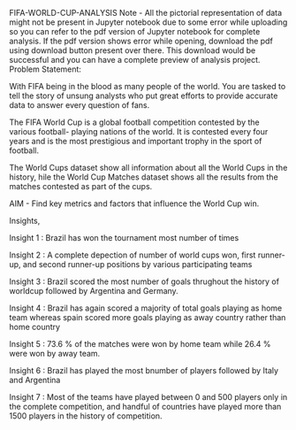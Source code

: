FIFA-WORLD-CUP-ANALYSIS
Note - All the pictorial representation of data might not be present in Jupyter notebook due to some error while uploading so you can refer to the pdf version of Jupyter notebook for complete analysis. If the pdf version shows error while opening, download the pdf using download button present over there. This download would be successful and you can have a complete preview of analysis project.
Problem Statement:

With FIFA being in the blood as many people of the world. You are tasked to tell the story of unsung analysts who put great efforts to provide accurate data to answer every question of fans.

The FIFA World Cup is a global football competition contested by the various football- playing nations of the world. It is contested every four years and is the most prestigious and important trophy in the sport of football.

The World Cups dataset show all information about all the World Cups in the history, hile the World Cup Matches dataset shows all the results from the matches contested as part of the cups.

AIM - Find key metrics and factors that influence the World Cup win.

Insights,

Insight 1 : Brazil has won the tournament most number of times

Insight 2 : A complete depection of number of world cups won, first runner-up, and second runner-up positions by various participating teams

Insight 3 : Brazil scored the most number of goals thrughout the history of worldcup followed by Argentina and Germany.

Insight 4 : Brazil has again scored a majority of total goals playing as home team whereas spain scored more goals playing as away country rather than home country

Insight 5 : 73.6 % of the matches were won by home team while 26.4 % were won by away team.

Insight 6 : Brazil has played the most bnumber of players followed by Italy and Argentina

Insight 7 : Most of the teams have played between 0 and 500 players only in the complete competition, and handful of countries have played more than 1500 players in the history of competition.

